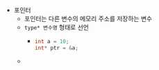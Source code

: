- 포인터
	- 포인터는 다른 변수의 메모리 주소를 저장하는 변수
	- `type* 변수명` 형태로 선언
		- ```c++
		  int a = 10;
		  int* ptr = &a; 
		  ```
	-